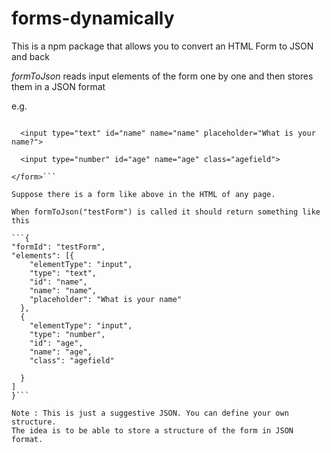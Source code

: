 # forms-dynamically
This is a npm package that allows you to convert an HTML Form to JSON and back

*formToJson* reads input elements of the form one by one and then stores them in a JSON format

e.g.

```<form id="testForm">

  <input type="text" id="name" name="name" placeholder="What is your name?">

  <input type="number" id="age" name="age" class="agefield">

</form>```

Suppose there is a form like above in the HTML of any page.

When formToJson("testForm") is called it should return something like this

```{
"formId": "testForm",
"elements": [{
    "elementType": "input",
    "type": "text",
    "id": "name",
    "name": "name",
    "placeholder": "What is your name"
  },
  {
    "elementType": "input",
    "type": "number",
    "id": "age",
    "name": "age",
    "class": "agefield"

  }
]
}```

Note : This is just a suggestive JSON. You can define your own structure.
The idea is to be able to store a structure of the form in JSON format.
